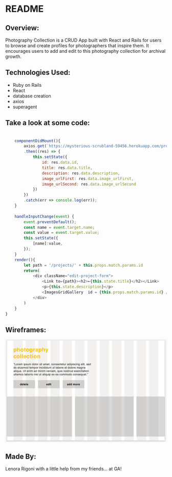 # README

## Overview:

Photography Collection is a CRUD App built with React and Rails for users to browse and create profiles for photographers that inspire them. It encourages users to add and edit to this photography collection for archival growth. 

## Technologies Used: 

- Ruby on Rails
- React
- database creation
- axios
- superagent

## Take a look at some code:

```javascript

    componentDidMount(){
        axios.get(`https://mysterious-scrubland-59456.herokuapp.com/projects/${this.props.match.params.id}`)
        .then((res) => {
            this.setState({
                id: res.data.id,
                title: res.data.title,
                description: res.data.description, 
                image_urlFirst: res.data.image_urlFirst, 
                image_urlSecond: res.data.image_urlSecond
            })
        })
        .catch(err => console.log(err));
    }

    handleInputChange(event) {
        event.preventDefault();
        const name = event.target.name;
        const value = event.target.value;
        this.setState({
            [name]:value,
        });
    }
    render(){  
        let path = '/projects/' + this.props.match.params.id
        return(
            <div className="edit-project-form">
                <Link to={path}><h2>←{this.state.title}</h2></Link>
                <p>{this.state.description}</p>
                <ImagesGridGallery  id = {this.props.match.params.id} />
            </div>
        )
    }
}

```

## Wireframes:

![Wireframe](wireframe.jpg)


## Made By: 

Lenora Rigoni with a little help from my friends... at GA!
